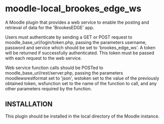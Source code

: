 moodle-local_brookes_edge_ws
============================

A Moodle plugin that provides a web service to enable the posting and retrieval of data for the 'BrookesEDGE' app.

Users must authenticate by sending a GET or POST request to moodle_base_url/login/token.php, passing the parameters username, password and service which should be set to 'brookes_edge_ws'. A token will be returned if successfully authenticated. This token must be passed with each request to the web service.

Web service function calls should be POSTed to moodle_base_url/rest/server.php, passing the parameters moodlewsrestformat set to 'json', wstoken set to the value of the previously obtained token, wsfunction set to the name of the function to call, and any other parameters required by the function.

<h2>INSTALLATION</h2>
This plugin should be installed in the local directory of the Moodle instance.
